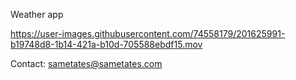 
Weather app


https://user-images.githubusercontent.com/74558179/201625991-b19748d8-1b14-421a-b10d-705588ebdf15.mov




Contact: sametates@sametates.com
